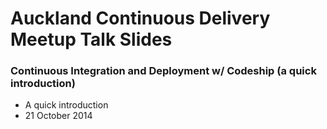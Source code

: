 # Auckland Continuous Delivery Meetup Talk Slides

### Continuous Integration and Deployment w/ Codeship (a quick introduction)
- A quick introduction
- 21 October 2014
